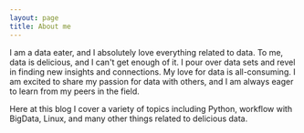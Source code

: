 ```yaml
---
layout: page
title: About me
---
```

I am a data eater, and I absolutely love everything related to data. To me, data is delicious, and I can't get enough of it. I pour over data sets and revel in finding new insights and connections. My love for data is all-consuming. I am excited to share my passion for data with others, and I am always eager to learn from my peers in the field.

Here at this blog I cover a variety of topics including Python, workflow with BigData, Linux, and many other things related to delicious data.
